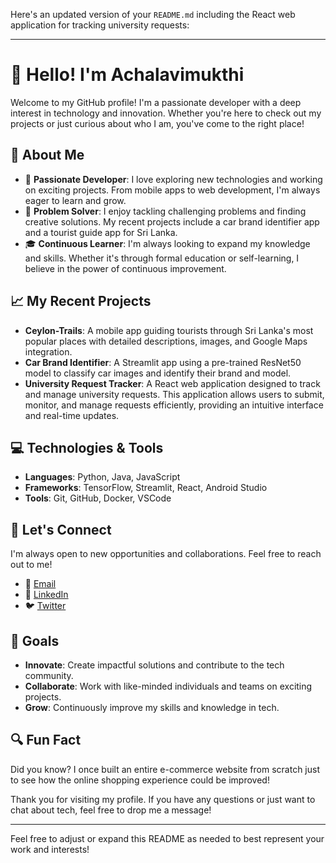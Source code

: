 Here's an updated version of your `README.md` including the React web application for tracking university requests:

---

# 👋 Hello! I'm Achalavimukthi

Welcome to my GitHub profile! I'm a passionate developer with a deep interest in technology and innovation. Whether you're here to check out my projects or just curious about who I am, you've come to the right place!

## 🚀 About Me

- 🌟 **Passionate Developer**: I love exploring new technologies and working on exciting projects. From mobile apps to web development, I'm always eager to learn and grow.
- 🧩 **Problem Solver**: I enjoy tackling challenging problems and finding creative solutions. My recent projects include a car brand identifier app and a tourist guide app for Sri Lanka.
- 🎓 **Continuous Learner**: I'm always looking to expand my knowledge and skills. Whether it's through formal education or self-learning, I believe in the power of continuous improvement.

## 📈 My Recent Projects

- **Ceylon-Trails**: A mobile app guiding tourists through Sri Lanka's most popular places with detailed descriptions, images, and Google Maps integration.
- **Car Brand Identifier**: A Streamlit app using a pre-trained ResNet50 model to classify car images and identify their brand and model.
- **University Request Tracker**: A React web application designed to track and manage university requests. This application allows users to submit, monitor, and manage requests efficiently, providing an intuitive interface and real-time updates.

## 💻 Technologies & Tools

- **Languages**: Python, Java, JavaScript
- **Frameworks**: TensorFlow, Streamlit, React, Android Studio
- **Tools**: Git, GitHub, Docker, VSCode

## 🤝 Let's Connect

I'm always open to new opportunities and collaborations. Feel free to reach out to me!

- 📧 [Email](mailto:achala.infogate@gmail.com)
- 💼 [LinkedIn](https://www.linkedin.com/in/achala-wimukthi-7790b911a/)
- 🐦 [Twitter](https://x.com/AchalaWimukthi)

## 🎯 Goals

- **Innovate**: Create impactful solutions and contribute to the tech community.
- **Collaborate**: Work with like-minded individuals and teams on exciting projects.
- **Grow**: Continuously improve my skills and knowledge in tech.

## 🔍 Fun Fact

Did you know? I once built an entire e-commerce website from scratch just to see how the online shopping experience could be improved!

Thank you for visiting my profile. If you have any questions or just want to chat about tech, feel free to drop me a message!

---

Feel free to adjust or expand this README as needed to best represent your work and interests!
